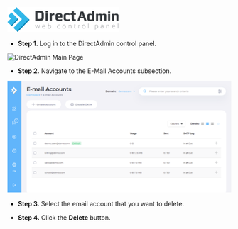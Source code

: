 <img src="/kb-images/directadmin/directadmin-logo.png" alt="DirectAdmin Logo" width="250"/>

* **Step 1.** Log in to the DirectAdmin control panel.

<img src="/kb-images/directadmin/directadmin-main-page.png" alt="DirectAdmin Main Page" width="full"/>

* **Step 2.** Navigate to the E-Mail Accounts subsection.

![DirectAdmin MySQL Management](/kb-images/directadmin/directadmin-email-accounts.png)

* **Step 3.** Select the email account that you want to delete.

* **Step 4.** Click the **Delete** button.
